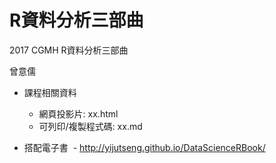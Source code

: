 # R資料分析三部曲
2017 CGMH R資料分析三部曲

曾意儒 

- 課程相關資料
  - 網頁投影片: xx.html
  - 可列印/複製程式碼: xx.md

- 搭配電子書
  - http://yijutseng.github.io/DataScienceRBook/



